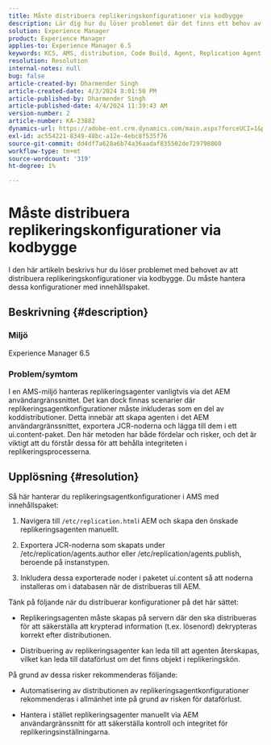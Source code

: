 ```yaml
---
title: Måste distribuera replikeringskonfigurationer via kodbygge
description: Lär dig hur du löser problemet där det finns ett behov av att distribuera replikeringskonfigurationer i AMS-miljöer.
solution: Experience Manager
product: Experience Manager
applies-to: Experience Manager 6.5
keywords: KCS, AMS, distribution, Code Build, Agent, Replication Agent
resolution: Resolution
internal-notes: null
bug: false
article-created-by: Dharmender Singh
article-created-date: 4/3/2024 8:01:50 PM
article-published-by: Dharmender Singh
article-published-date: 4/4/2024 11:39:43 AM
version-number: 2
article-number: KA-23882
dynamics-url: https://adobe-ent.crm.dynamics.com/main.aspx?forceUCI=1&pagetype=entityrecord&etn=knowledgearticle&id=1a6b50fd-f4f1-ee11-904b-6045bd04ed02
exl-id: ac554221-8349-48bc-a12e-4ebc8f535f76
source-git-commit: dd4df7a628a6b74a36aadaf835502de729798860
workflow-type: tm+mt
source-wordcount: '319'
ht-degree: 1%

---
```


# Måste distribuera replikeringskonfigurationer via kodbygge


I den här artikeln beskrivs hur du löser problemet med behovet av att distribuera replikeringskonfigurationer via kodbygge. Du måste hantera dessa konfigurationer med innehållspaket.

## Beskrivning {#description}


### Miljö

Experience Manager 6.5

### Problem/symtom

I en AMS-miljö hanteras replikeringsagenter vanligtvis via det AEM användargränssnittet. Det kan dock finnas scenarier där replikeringsagentkonfigurationer måste inkluderas som en del av koddistributioner. Detta innebär att skapa agenten i det AEM användargränssnittet, exportera JCR-noderna och lägga till dem i ett ui.content-paket. Den här metoden har både fördelar och risker, och det är viktigt att du förstår dessa för att behålla integriteten i replikeringsprocesserna.


## Upplösning {#resolution}


Så här hanterar du replikeringsagentkonfigurationer i AMS med innehållspaket:

1. Navigera till `/etc/replication.html`i AEM och skapa den önskade replikeringsagenten manuellt.


2. Exportera JCR-noderna som skapats under /etc/replication/agents.author eller /etc/replication/agents.publish, beroende på instanstypen.


3. Inkludera dessa exporterade noder i paketet ui.content så att noderna installeras om i databasen när de distribueras till AEM.


Tänk på följande när du distribuerar konfigurationer på det här sättet:

- Replikeringsagenten måste skapas på servern där den ska distribueras för att säkerställa att krypterad information (t.ex. lösenord) dekrypteras korrekt efter distributionen.


- Distribuering av replikeringsagenter kan leda till att agenten återskapas, vilket kan leda till dataförlust om det finns objekt i replikeringskön.


På grund av dessa risker rekommenderas följande:

- Automatisering av distributionen av replikeringsagentkonfigurationer rekommenderas i allmänhet inte på grund av risken för dataförlust.


- Hantera i stället replikeringsagenter manuellt via AEM användargränssnitt för att säkerställa kontroll och integritet för replikeringsinställningarna.
